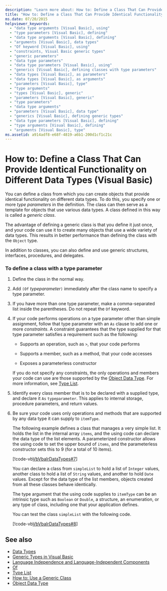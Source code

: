 ```yaml
---
description: "Learn more about: How to: Define a Class That Can Provide Identical Functionality on Different Data Types (Visual Basic)"
title: "How to: Define a Class That Can Provide Identical Functionality on Different Data Types"
ms.date: 07/20/2015
helpviewer_keywords: 
  - "data type arguments [Visual Basic], using"
  - "type parameters [Visual Basic], defining"
  - "data type arguments [Visual Basic], defining"
  - "arguments [Visual Basic], data types"
  - "Of keyword [Visual Basic], using"
  - "constraints, Visual Basic generic types"
  - "generic parameters"
  - "data type parameters"
  - "data type parameters [Visual Basic], using"
  - "generics [Visual Basic], defining classes with type parameters"
  - "data types [Visual Basic], as parameters"
  - "data types [Visual Basic], as arguments"
  - "parameters [Visual Basic], type"
  - "type arguments"
  - "types [Visual Basic], generic"
  - "parameters [Visual Basic], generic"
  - "type parameters"
  - "data type arguments"
  - "parameters [Visual Basic], data type"
  - "generics [Visual Basic], defining generic types"
  - "data type parameters [Visual Basic], defining"
  - "type arguments [Visual Basic], defining"
  - "arguments [Visual Basic], type"
ms.assetid: a914adf8-e68f-4819-a6b1-200d1cf1c21c
---
```

# How to: Define a Class That Can Provide Identical Functionality on Different Data Types (Visual Basic)

You can define a class from which you can create objects that provide identical functionality on different data types. To do this, you specify one or more *type parameters* in the definition. The class can then serve as a template for objects that use various data types. A class defined in this way is called a *generic class*.  
  
 The advantage of defining a generic class is that you define it just once, and your code can use it to create many objects that use a wide variety of data types. This results in better performance than defining the class with the `Object` type.  
  
 In addition to classes, you can also define and use generic structures, interfaces, procedures, and delegates.  
  
### To define a class with a type parameter  
  
1. Define the class in the normal way.  
  
2. Add `(Of` *typeparameter*`)` immediately after the class name to specify a type parameter.  
  
3. If you have more than one type parameter, make a comma-separated list inside the parentheses. Do not repeat the `Of` keyword.  
  
4. If your code performs operations on a type parameter other than simple assignment, follow that type parameter with an `As` clause to add one or more *constraints*. A constraint guarantees that the type supplied for that type parameter satisfies a requirement such as the following:  
  
    - Supports an operation, such as `>`, that your code performs  
  
    - Supports a member, such as a method, that your code accesses  
  
    - Exposes a parameterless constructor  
  
     If you do not specify any constraints, the only operations and members your code can use are those supported by the [Object Data Type](../../../language-reference/data-types/object-data-type.md). For more information, see [Type List](../../../language-reference/statements/type-list.md).  
  
5. Identify every class member that is to be declared with a supplied type, and declare it `As` `typeparameter`. This applies to internal storage, procedure parameters, and return values.  
  
6. Be sure your code uses only operations and methods that are supported by any data type it can supply to `itemType`.  
  
     The following example defines a class that manages a very simple list. It holds the list in the internal array `items`, and the using code can declare the data type of the list elements. A parameterized constructor allows the using code to set the upper bound of `items`, and the parameterless constructor sets this to 9 (for a total of 10 items).  
  
     [!code-vb[VbVbalrDataTypes#7](~/samples/snippets/visualbasic/VS_Snippets_VBCSharp/VbVbalrDataTypes/VB/Class1.vb#7)]  
  
     You can declare a class from `simpleList` to hold a list of `Integer` values, another class to hold a list of `String` values, and another to hold `Date` values. Except for the data type of the list members, objects created from all these classes behave identically.  
  
     The type argument that the using code supplies to `itemType` can be an intrinsic type such as `Boolean` or `Double`, a structure, an enumeration, or any type of class, including one that your application defines.  
  
     You can test the class `simpleList` with the following code.  
  
     [!code-vb[VbVbalrDataTypes#8](~/samples/snippets/visualbasic/VS_Snippets_VBCSharp/VbVbalrDataTypes/VB/Class1.vb#8)]  
  
## See also

- [Data Types](index.md)
- [Generic Types in Visual Basic](generic-types.md)
- [Language Independence and Language-Independent Components](../../../../standard/language-independence-and-language-independent-components.md)
- [Of](../../../language-reference/statements/of-clause.md)
- [Type List](../../../language-reference/statements/type-list.md)
- [How to: Use a Generic Class](how-to-use-a-generic-class.md)
- [Object Data Type](../../../language-reference/data-types/object-data-type.md)
